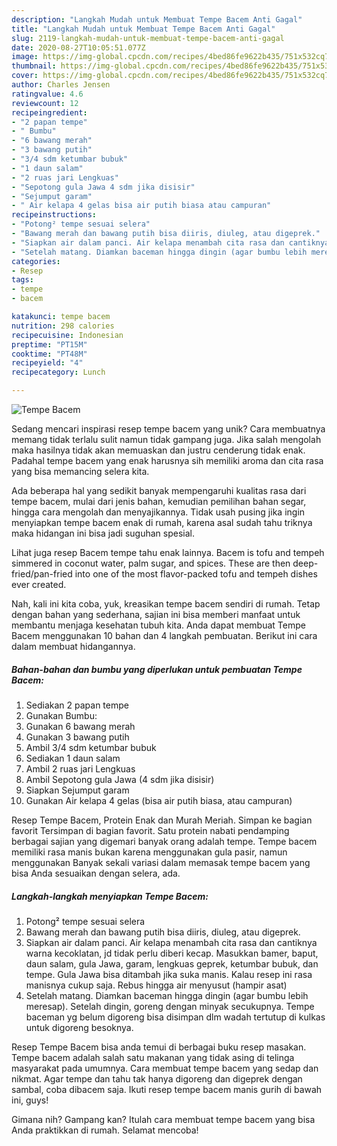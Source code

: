 ```yaml
---
description: "Langkah Mudah untuk Membuat Tempe Bacem Anti Gagal"
title: "Langkah Mudah untuk Membuat Tempe Bacem Anti Gagal"
slug: 2119-langkah-mudah-untuk-membuat-tempe-bacem-anti-gagal
date: 2020-08-27T10:05:51.077Z
image: https://img-global.cpcdn.com/recipes/4bed86fe9622b435/751x532cq70/tempe-bacem-foto-resep-utama.jpg
thumbnail: https://img-global.cpcdn.com/recipes/4bed86fe9622b435/751x532cq70/tempe-bacem-foto-resep-utama.jpg
cover: https://img-global.cpcdn.com/recipes/4bed86fe9622b435/751x532cq70/tempe-bacem-foto-resep-utama.jpg
author: Charles Jensen
ratingvalue: 4.6
reviewcount: 12
recipeingredient:
- "2 papan tempe"
- " Bumbu"
- "6 bawang merah"
- "3 bawang putih"
- "3/4 sdm ketumbar bubuk"
- "1 daun salam"
- "2 ruas jari Lengkuas"
- "Sepotong gula Jawa 4 sdm jika disisir"
- "Sejumput garam"
- " Air kelapa 4 gelas bisa air putih biasa atau campuran"
recipeinstructions:
- "Potong² tempe sesuai selera"
- "Bawang merah dan bawang putih bisa diiris, diuleg, atau digeprek."
- "Siapkan air dalam panci. Air kelapa menambah cita rasa dan cantiknya warna kecoklatan, jd tidak perlu diberi kecap. Masukkan bamer, baput, daun salam, gula Jawa, garam, lengkuas geprek, ketumbar bubuk, dan tempe. Gula Jawa bisa ditambah jika suka manis. Kalau resep ini rasa manisnya cukup saja. Rebus hingga air menyusut (hampir asat)"
- "Setelah matang. Diamkan baceman hingga dingin (agar bumbu lebih meresap). Setelah dingin, goreng dengan minyak secukupnya. Tempe baceman yg belum digoreng bisa disimpan dlm wadah tertutup di kulkas untuk digoreng besoknya."
categories:
- Resep
tags:
- tempe
- bacem

katakunci: tempe bacem 
nutrition: 298 calories
recipecuisine: Indonesian
preptime: "PT15M"
cooktime: "PT48M"
recipeyield: "4"
recipecategory: Lunch

---
```



![Tempe Bacem](https://img-global.cpcdn.com/recipes/4bed86fe9622b435/751x532cq70/tempe-bacem-foto-resep-utama.jpg)

Sedang mencari inspirasi resep tempe bacem yang unik? Cara membuatnya memang tidak terlalu sulit namun tidak gampang juga. Jika salah mengolah maka hasilnya tidak akan memuaskan dan justru cenderung tidak enak. Padahal tempe bacem yang enak harusnya sih memiliki aroma dan cita rasa yang bisa memancing selera kita.

Ada beberapa hal yang sedikit banyak mempengaruhi kualitas rasa dari tempe bacem, mulai dari jenis bahan, kemudian pemilihan bahan segar, hingga cara mengolah dan menyajikannya. Tidak usah pusing jika ingin menyiapkan tempe bacem enak di rumah, karena asal sudah tahu triknya maka hidangan ini bisa jadi suguhan spesial.

Lihat juga resep Bacem tempe tahu enak lainnya. Bacem is tofu and tempeh simmered in coconut water, palm sugar, and spices. These are then deep-fried/pan-fried into one of the most flavor-packed tofu and tempeh dishes ever created.


Nah, kali ini kita coba, yuk, kreasikan tempe bacem sendiri di rumah. Tetap dengan bahan yang sederhana, sajian ini bisa memberi manfaat untuk membantu menjaga kesehatan tubuh kita. Anda dapat membuat Tempe Bacem menggunakan 10 bahan dan 4 langkah pembuatan. Berikut ini cara dalam membuat hidangannya.

<!--inarticleads1-->

##### Bahan-bahan dan bumbu yang diperlukan untuk pembuatan Tempe Bacem:

1. Sediakan 2 papan tempe
1. Gunakan  Bumbu:
1. Gunakan 6 bawang merah
1. Gunakan 3 bawang putih
1. Ambil 3/4 sdm ketumbar bubuk
1. Sediakan 1 daun salam
1. Ambil 2 ruas jari Lengkuas
1. Ambil Sepotong gula Jawa (4 sdm jika disisir)
1. Siapkan Sejumput garam
1. Gunakan  Air kelapa 4 gelas (bisa air putih biasa, atau campuran)


Resep Tempe Bacem, Protein Enak dan Murah Meriah. Simpan ke bagian favorit Tersimpan di bagian favorit. Satu protein nabati pendamping berbagai sajian yang digemari banyak orang adalah tempe. Tempe bacem memiliki rasa manis bukan karena menggunakan gula pasir, namun menggunakan Banyak sekali variasi dalam memasak tempe bacem yang bisa Anda sesuaikan dengan selera, ada. 

<!--inarticleads2-->

##### Langkah-langkah menyiapkan Tempe Bacem:

1. Potong² tempe sesuai selera
1. Bawang merah dan bawang putih bisa diiris, diuleg, atau digeprek.
1. Siapkan air dalam panci. Air kelapa menambah cita rasa dan cantiknya warna kecoklatan, jd tidak perlu diberi kecap. Masukkan bamer, baput, daun salam, gula Jawa, garam, lengkuas geprek, ketumbar bubuk, dan tempe. Gula Jawa bisa ditambah jika suka manis. Kalau resep ini rasa manisnya cukup saja. Rebus hingga air menyusut (hampir asat)
1. Setelah matang. Diamkan baceman hingga dingin (agar bumbu lebih meresap). Setelah dingin, goreng dengan minyak secukupnya. Tempe baceman yg belum digoreng bisa disimpan dlm wadah tertutup di kulkas untuk digoreng besoknya.


Resep Tempe Bacem bisa anda temui di berbagai buku resep masakan. Tempe bacem adalah salah satu makanan yang tidak asing di telinga masyarakat pada umumnya. Cara membuat tempe bacem yang sedap dan nikmat. Agar tempe dan tahu tak hanya digoreng dan digeprek dengan sambal, coba dibacem saja. Ikuti resep tempe bacem manis gurih di bawah ini, guys! 

Gimana nih? Gampang kan? Itulah cara membuat tempe bacem yang bisa Anda praktikkan di rumah. Selamat mencoba!
